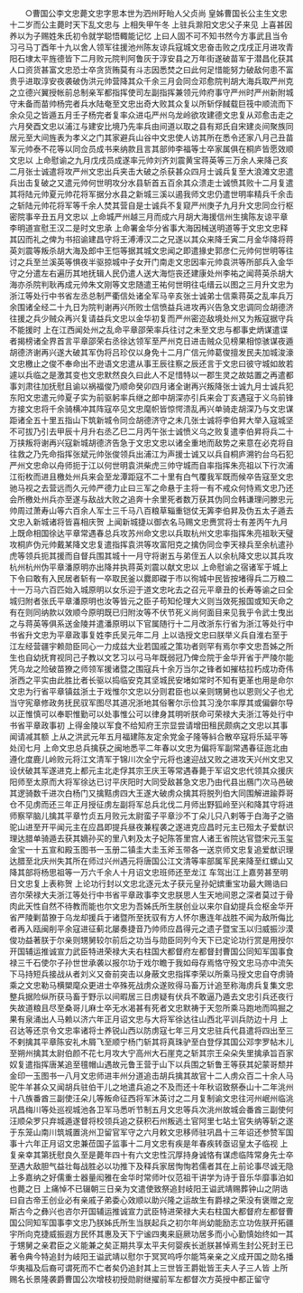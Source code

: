 <!-- { "loadSidebar": true } -->
　　○曹国公李文忠薨文忠字思本世为泗州盱眙人父贞尚  皇姊曹国长公主生文忠十二岁而公主薨时天下乱文忠与  上相失甲午冬  上驻兵滁阳文忠父子来见  上喜甚因养以为子赐姓朱氏初令就学聪悟輙能记忆  上曰人固不可不知书然今方事武且当令习弓马丁酉年十九以舍人领军往援池州陈友谅兵寇城文忠奋击败之戊戌正月进攻青阳石埭太平旌德皆下二月败元院判阿鲁灰于淳安县之万年街遂破苗军于潜昌化获其人口资货甚富文忠恐士卒贪货贿莫有斗志因悉焚之曰此何足惜能努力破敌何患不富贵乎进取淳安夜袭破伪洪元帅营降其众千余三月会同佥邓愈院判胡大海兵取严州克之立德兴翼授帐前总制亲军都指挥使司左副指挥兼领元帅府事守严州时严州新附城守未备而苗帅杨完者兵水陆奄至文忠出奇大败其众复以所斩俘馘载巨筏中顺流而下余众见之皆遁五月壬子杨完者复率众进屯严州乌龙岭欲攻建德文忠复从邓愈击走之六月癸酉文忠以浦江与建安比境乃先率兵由间道以取之县有郑氏自宋建炎间聚族同居元至大间旌表为孝义之门其家避兵山谷中文忠使人访其所在悉令还家八月己丑苗军元帅泰不花等以同佥员成书来纳款且言其部帅李福等士卒家属俱在桐庐皆愿效顺文忠以  上命慰谕之九月戊戌员成遂率元帅刘齐刘震黄宝蒋英等三万余人来降己亥二月张士诚遣将攻严州文忠出兵夹击大破之杀获甚众四月士诚兵复至大浪滩文忠遣兵出击复破之又遣元帅何世明攻分水县斩首五百余其众溃走士诚愤其败十二月复遣其将陆元帅夏元帅花将军据分水县之新城三溪以遏我师文忠仍遣世明率精兵千余击之斩陆元帅花将军等千余人焚其营自是士诚兵不复窥严州庚子九月升文忠同佥行枢密院事辛丑五月文忠以  上命城严州越三月而成六月胡大海援信州生擒陈友谅平章李明道宣慰王汉二是时文忠承  上命署金华分省事大海因械送明道等于文忠文忠释其囚而礼之俾为书招谕建昌守将王溥溥汉二之兄遂以其众来降壬寅二月金华降将蒋英刘震等叛杀胡大海及郎中王恺等据其城文忠闻之即遣掾史郭彦仁元帅何世明等往讨之兵至兰溪英等惧夜半驱掠城中子女开门南走文忠因率元帅袁洪等所部兵入金华守之分遣左右遍历其地抚辑人民仍遣人送大海恺丧还建康处州李祐之闻蒋英杀胡大海亦杀院判耿再成元帅朱文刚等文忠随遣王祐何世明往屯缙云以图之三月升文忠为浙江等处行中书省左丞总制严衢信处诸全军马辛亥张士诚弟士信乘蒋英之乱率兵万余围诸全经二十九日为院判谢再兴所败士信愤益兵进攻再兴告急文忠调同佥胡德济往援之兵少贼众再兴复请益兵文忠以金华初复而严州密迩敌境处州又为叛寇据守兵不能援时  上在江西闻处州之乱命平章邵荣率兵往讨之未至文忠与都事史炳谋遣谍者揭榜诸全界首言平章邵荣右丞徐达领军至严州克日进击贼众见榜果相惊骇谋夜遁胡德济谢再兴遂大破其军伪将吕珍仅以身免十二月广信元帅葛俊擅发民夫加城浚濠文忠檄止之俊不奉命出不逊语文忠遣从事王辰往察之辰还言于文忠曰彼守城如故若遽以兵临之是激其变也文忠默然良久曰此人不足惜特以一郡生灵之故姑置之再遣都事刘肃往加抚慰且谕以祸福俊乃顺命癸卯四月诸全谢再兴叛降张士诚九月士诚兵犯东阳文忠遣元帅夏子实为前驱躬率兵继之郎中胡深亦引兵来会丁亥遇寇于义乌前锋方接文忠将千余骑横冲其阵寇卒见文忠麾帜皆惊愕溃乱再兴单骑走胡深乃与文忠谋距诸全五十里五指山下筑新城令同佥胡德济守之未几张士诚将李伯昇大举入寇城坚不可拔乃引去甲辰十月升右丞乙巳二月丙午张士诚愤义乌之败复遣李伯昇将兵二十万挟叛将谢再兴寇新城胡德济告急于文忠文忠以诸全重地而敌势之来意在必克将自往救之乃先命指挥张斌元帅张俊领兵出浦江为声援士诚又以兵自桐庐溯钓台乌石犯严州文忠命以舟师扼于江以何世明袁洪柴虎三帅守城而自率指挥朱亮祖以下行次浦江衔枚而进且檄处州兵来会至龙潭距寇不二十里有白气覆我军既而候卒告寇至文忠驰马视之去营远而久元帅严德力止曰三军之命悬于主将一有不戒众何恃焉文忠乃还会所檄处州兵亦至遂与敌战大败之追奔十余里死者数万获其伪同佥韩谦理问滕忠元帅周过萧寿山等六百余人军士三千马八百粮草辎重铠仗无筭李伯昇及伪五太子遁去文忠入新城诸将皆喜相庆贺  上闻新城捷以御衣名马赐文忠赉赏将士有差丙午九月  上既命相国徐达平章常遇春总兵攻苏州命文忠以兵取杭州文忠率指挥朱亮祖耿天璧攻桐庐伪元帅戴某降文忠复遣指挥袁洪等攻富阳克之擒伪同佥李天禄兵至余杭遣孙虎等领兵扼其援而自督兵围其城十一月守将谢五与弟侄五人以余杭降文忠以其兵攻杭州杭州伪平章潘原明亦出降并执蒋英刘震以献文忠以  上命慰谕之宿诸军于城上下令曰敢有入民居者斩有一卒取民釜以爨即磔于市以徇城中民皆按堵得兵二万粮二十一万马六百匹始入城原明以女乐迎于道文忠叱去之召元平章丑的长寿等谕之曰全城归附者张氏平章潘原明也汝等皆元之臣子苟知伦理大义则当效死报国或知天命之有在则同纳款以效顺今原明既已归附汝等不伏节死义尚何面目来见我乎令武士曳出之与蒋英等俱系送金陵并遣潘原明以下官属随行十二月改浙东行省为浙江等处行中书省升文忠为平章政事复姓李氏吴元年二月  上以诰授文忠曰朕举义兵自淮右至于江左经营疆宇赖勋臣同心一力成兹大业若国戚之策功者则罕有焉尔李文忠吾姊之所生也自幼抚育视同己子教以文艺习以弓马年既弱冠乃俾佥院于金华开省于严陵尔能凭乌龙之险破苗獠之师领军援诸暨之围寇兵十余万当尔之锋者如摧枯拉朽成功奇伟浙西之平实由此胜比者长驱以捣临安克其坚城民安堵如常时不知有更革也用是命尔文忠为行省平章镇兹浙土于戏惟尔文忠以分则君臣也以亲则甥舅也以恩则父子也尤当守宪章修政务抚民驭军图尽其道况浙地其俗奢尔示俭其习浼尔率厚其或偏僻尔导以正惟慎可以奉职惟勤可以处事惟公可以律身其明听朕命可荣禄大夫浙江等处行中书省平章政事初  上得金陵以军食不给知府王宗显尝请增田租民颇病之文忠以其事闻请减其额  上从之洪武元年五月福建陈友定余党金子隆等紏合散卒寇将乐延平等处闰七月  上命文忠总兵擒获之闽地悉平二年春以文忠为偏将军副常遇春征迤北由遵化度鹿儿岭败元将江文清军于锦川次全宁元将也速迎战又败之进攻天兴州文忠又设伏破其军遂进克上都元主北走俘其宗王庆王等常遇春薨于军诏文忠代领其众援庆阳师至太原而大将军徐达已讨平庆阳时大同受敌甚急文忠乃由代县出鴈门次马邑破其逻骑数千进次白杨门又擒黠虏四大王遂大破虏众擒其将脱列伯大同围解进踰莽哥仓不见虏而还三年正月授征虏左副将军总兵北伐二月师出野狐岭至兴和降其守将进师察罕脑儿擒其平章竹贞五月败元太尉蛮子平章沙不丁朵儿只八剌等于白海子之骆驼山进至开平闻元主在应昌即提兵昼夜兼程袭之遂进克应昌时元主已殂太子爱猷识理达腊单骑遁去获其嫡孙买的里八剌及太子妃陈答里宫人诸王省院达官暨宋元玉玺金宝一十五宣和殿玉图书一玉册二镇圭大圭玉斧玉带各一送京师文忠复追爱猷识理达腊至北庆州失其所在师过兴州遇元将唐国公江文清等率部属军民来降至红螺山又降其部将杨思祖等一万六千余人十月诏文忠班师还至龙江  车驾出江上嘉劳甚至明日文忠复上表称贺  上论功行封以文忠北逐元太子获元皇孙妃嫔重宝功最大赐诰曰咨尔荣禄大夫浙江等处行中书省平章政事李文忠朕思人生天地间恩之深者莫过于骨肉此天性自然不待教而能也尔文忠为吾姊氏所生朕创业以来尔自幼提兵佥枢金华开省严陵剿苗獠于乌龙却援兵于诸暨所至抚驭有方人怀尔惠连年战胜不闻为敌所侮比者再入瓯闽削平余寇进征蓟北屡奏捷音乃帅师应昌得元之遗子暨宝玉以归威振沙漠俊功益著朕于尔亲则甥舅较尔前后之功当与勋臣同列今天下已定论功行赏是用授尔开国辅运推诚宣力武臣特进荣禄大夫右柱国大都督府左都督封曹国公同知军国事食禄三千石使尔子孙世世承袭以报尔功于戏尔瞻于我如母存焉恪守殁文忠马亦中流矢下马持短兵接战从者刘义又奋前突击以身蔽文忠指挥李荣以所乘马授文忠自夺虏骑乘之文忠勒马横槊麾众更进士卒殊死战虏众遂败得马畜万计追至称海虏兵复集文忠整兵据险纵所获马畜于野示以间暇居三日虏疑有伏兵不敢逼乃遁去文忠引兵还夜行失故道粮且尽至桑哥儿麻士卒无水渴甚有死者文忠默祷于天忽所乘马跑地而鸣掘之果有泉涌出人马赖以济六年正月诏文忠与大将军徐达往山西北平训兵防边十月  上召达等还京令文忠率诸将士养锐山西以防虏寇七年三月文忠驻兵代县遣将四出至三不剌擒其平章陈安礼木屑飞至顺宁杨门斩其将真珠驴至白登俘其国公邓孛罗帖木儿至朔州擒其太尉伯颜不花七月攻大宁高州大石崖克之斩其宗王朵朵失里擒承旨百家奴复遣指挥唐某追至氊帽山遇故元鲁王营于山下以兵围之斩鲁王等获其妃蒙哥颓并金印一玉图书一八月文忠师进丰州分道追击胡兵擒其故官十二人虏众百二十余人马驼牛羊甚众又闻胡兵驻伯干儿之地遣兵追之不及而还十年秋诏致祭泰山十二年洮州十八族番酋三副使汪朵儿等叛命征西将军沐英讨之二月复制谕文忠往河州岷州临洮巩昌梅川等处巡视城池各卫军马悉听节制五月文忠等兵次洮州故城会番酋三副使何汪顺朵罗只弃城遁遂督将校领兵追之获积石州叛逃土官阿里七站土官失纳等斩之遂于东笼山南川筑城置洮州卫留官军守之六月敕文忠移师驻巩昌十三年诏还参赞军国事十六年正月诏文忠兼莅国子监事十二月文忠有疾是年春疾转亟诏皇太子临视  上复亲幸其第抚慰良久至是薨年四十有六文忠性沉厚持身诚恪有谋虑临阵常身先士卒至遇大敌胆气益壮每战胜必以功推下及释兵家居恂恂若儒者其在上前论事尽诚无隐  上多嘉纳之好儒重士器量闳雅在金华时常师叶仪范祖干讲学为诗于音乐华靡事泊如也薨之日  上痛悼不已辍朝三日亲为文遣使致祭追封岐阳王谥武靖赐葬钟山之阴诰曰自古帝王创业必有亲戚子弟委心效顺以助兴隆之运故生有爵禄之荣没有褒赠之宠斯古今之彝兴也咨尔开国辅运推诚宣力武臣特进荣禄大夫右柱国大都督府左都督曹国公同知军国事李文忠乃朕姊氏所生当朕起兵之初尔年尚幼能励志立功佐朕开拓疆宇所向克捷威振遐方民怀其惠及天下宁谧四夷来庭厥功居多而小心勤慎始终如一其于甥舅之亲君臣之义能兼之矣正期共享太平夫何婴疾长逝朕甚悼焉生封公死封王已著令典今特追封为岐阳王谥武靖以慰尔于冥冥呜呼尔能笃亲亲之义成开国之勋名播华夷福及后裔可谓死而不亡者矣仍追封其上三世皆王爵妣皆王夫人子三人皆  上所赐名长景隆袭爵曹国公次增枝初授勋尉继擢前军左都督次方英授中都正留守
